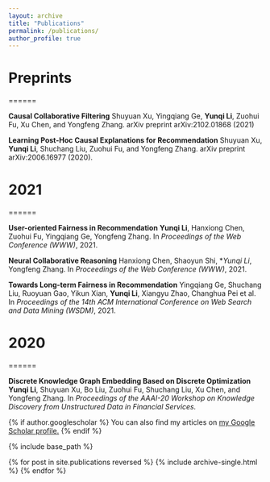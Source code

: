 ```yaml
---
layout: archive
title: "Publications"
permalink: /publications/
author_profile: true
---
```



# Preprints

======

**Causal Collaborative Filtering**
Shuyuan Xu, Yingqiang Ge, **Yunqi Li**, Zuohui Fu, Xu Chen, and Yongfeng Zhang. arXiv preprint arXiv:2102.01868 (2021)

**Learning Post-Hoc Causal Explanations for Recommendation**
Shuyuan Xu, **Yunqi Li**, Shuchang Liu, Zuohui Fu, and Yongfeng Zhang. arXiv preprint arXiv:2006.16977 (2020).

# 2021

======

**User-oriented Fairness in Recommendation**
**Yunqi Li**, Hanxiong Chen, Zuohui Fu, Yingqiang Ge, Yongfeng Zhang. In *Proceedings of the Web Conference (WWW)*, 2021.

**Neural Collaborative Reasoning**
Hanxiong Chen, Shaoyun Shi, **Yunqi Li*, Yongfeng Zhang. In *Proceedings of the Web Conference (WWW)*, 2021.

**Towards Long-term Fairness in Recommendation**
Yingqiang Ge, Shuchang Liu, Ruoyuan Gao, Yikun Xian, **Yunqi Li**, Xiangyu Zhao, Changhua Pei et al. In *Proceedings of the 14th ACM International Conference on Web Search and Data Mining (WSDM)*, 2021.

# 2020

======

**Discrete Knowledge Graph Embedding Based on Discrete Optimization**
**Yunqi Li**, Shuyuan Xu, Bo Liu, Zuohui Fu, Shuchang Liu, Xu Chen, and Yongfeng Zhang. In *Proceedings of the AAAI-20 Workshop on Knowledge Discovery from Unstructured Data in Financial Services.*


{% if author.googlescholar %}
  You can also find my articles on <u><a href="{{author.googlescholar}}">my Google Scholar profile</a>.</u>
{% endif %}

{% include base_path %}

{% for post in site.publications reversed %}
  {% include archive-single.html %}
{% endfor %}
